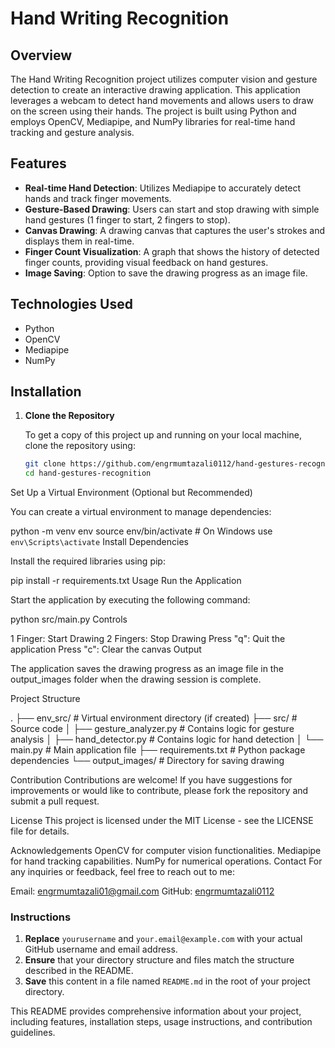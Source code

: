 # Hand Writing Recognition

## Overview

The Hand Writing Recognition project utilizes computer vision and gesture detection to create an interactive drawing application. This application leverages a webcam to detect hand movements and allows users to draw on the screen using their hands. The project is built using Python and employs OpenCV, Mediapipe, and NumPy libraries for real-time hand tracking and gesture analysis.

## Features

- **Real-time Hand Detection**: Utilizes Mediapipe to accurately detect hands and track finger movements.
- **Gesture-Based Drawing**: Users can start and stop drawing with simple hand gestures (1 finger to start, 2 fingers to stop).
- **Canvas Drawing**: A drawing canvas that captures the user's strokes and displays them in real-time.
- **Finger Count Visualization**: A graph that shows the history of detected finger counts, providing visual feedback on hand gestures.
- **Image Saving**: Option to save the drawing progress as an image file.

## Technologies Used

- Python
- OpenCV
- Mediapipe
- NumPy

## Installation

1. **Clone the Repository**

   To get a copy of this project up and running on your local machine, clone the repository using:

   ```bash
   git clone https://github.com/engrmumtazali0112/hand-gestures-recognition.git
   cd hand-gestures-recognition
Set Up a Virtual Environment (Optional but Recommended)

You can create a virtual environment to manage dependencies:


python -m venv env
source env/bin/activate  # On Windows use `env\Scripts\activate`
Install Dependencies

Install the required libraries using pip:


pip install -r requirements.txt
Usage
Run the Application

Start the application by executing the following command:


python src/main.py
Controls

1 Finger: Start Drawing
2 Fingers: Stop Drawing
Press "q": Quit the application
Press "c": Clear the canvas
Output

The application saves the drawing progress as an image file in the output_images folder when the drawing session is complete.

Project Structure


.
├── env_src/              # Virtual environment directory (if created)
├── src/                  # Source code
│   ├── gesture_analyzer.py  # Contains logic for gesture analysis
│   ├── hand_detector.py      # Contains logic for hand detection
│   └── main.py               # Main application file
├── requirements.txt       # Python package dependencies
└── output_images/         # Directory for saving drawing 

Contribution
Contributions are welcome! If you have suggestions for improvements or would like to contribute, please fork the repository and submit a pull request.

License
This project is licensed under the MIT License - see the LICENSE file for details.

Acknowledgements
OpenCV for computer vision functionalities.
Mediapipe for hand tracking capabilities.
NumPy for numerical operations.
Contact
For any inquiries or feedback, feel free to reach out to me:

Email: engrmumtazali01@gmail.com
GitHub: [engrmumtazali0112](https://github.com/engrmumtazali0112)


### Instructions

1. **Replace** `yourusername` and `your.email@example.com` with your actual GitHub username and email address.
2. **Ensure** that your directory structure and files match the structure described in the README.
3. **Save** this content in a file named `README.md` in the root of your project directory.

This README provides comprehensive information about your project, including features, installation steps, usage instructions, and contribution guidelines.





